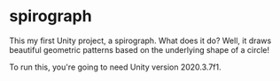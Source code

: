# spirograph

This my first Unity project, a spirograph. What does it do? Well, it draws beautiful geometric patterns based on the underlying shape of a circle!

To run this, you're going to need Unity version 2020.3.7f1.

